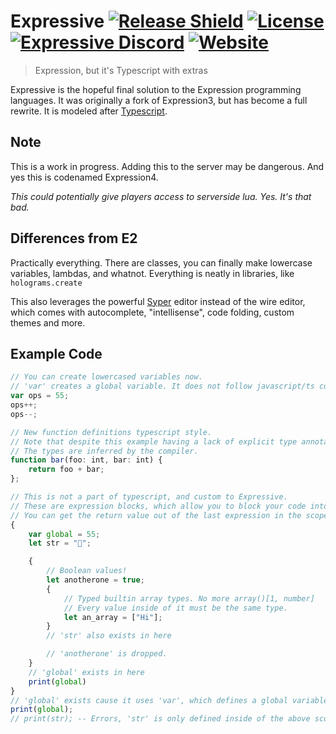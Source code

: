 # Expressive [![Release Shield](https://img.shields.io/github/v/release/Vurv78/Expressive?include_prereleases)](https://github.com/Vurv78/Expressive/releases/latest) [![License](https://img.shields.io/github/license/Vurv78/Expressive?color=red&include_prereleases)](https://github.com/Vurv78/Expressive/blob/master/LICENSE) [![Expressive Discord](https://img.shields.io/discord/936811504706134036?label=Discord&logo=discord&logoColor=ffffff&labelColor=7289DA&color=2c2f33)](https://discord.gg/u6eQPcZv4y) [![Website](https://img.shields.io/website?down_message=Offline&label=Try%20Me%21&up_color=Blue&up_message=Online&url=https%3A%2F%2Fvurv78.github.io%2FExpressive%2Fweb%2Findex.html)](https://vurv78.github.io/Expressive/web/index.html)
> Expression, but it's Typescript with extras

Expressive is the hopeful final solution to the Expression programming languages. It was originally a fork of Expression3, but has become a full rewrite. It is modeled after [Typescript](https://www.typescriptlang.org).

## Note
This is a work in progress. Adding this to the server may be dangerous.
And yes this is codenamed Expression4.

*This could potentially give players access to serverside lua. Yes. It's that bad.*

## Differences from E2
Practically everything.
There are classes, you can finally make lowercase variables, lambdas, and whatnot.
Everything is neatly in libraries, like ``holograms.create``

This also leverages the powerful [Syper](https://github.com/Sevii77/syper) editor instead of the wire editor, which comes with autocomplete, "intellisense", code folding, custom themes and more.

<!-- TODO List of stuff here -->

## Example Code

```ts
// You can create lowercased variables now.
// 'var' creates a global variable. It does not follow javascript/ts convention as function scoping is really horrible anyway.
var ops = 55;
ops++;
ops--;

// New function definitions typescript style.
// Note that despite this example having a lack of explicit type annotations, this is a *strictly* typed language.
// The types are inferred by the compiler.
function bar(foo: int, bar: int) {
	return foo + bar;
};

// This is not a part of typescript, and custom to Expressive.
// These are expression blocks, which allow you to block your code into scopes for organization.
// You can get the return value out of the last expression in the scope through implicit returns.
{
	var global = 55;
	let str = "🤖";

	{
		// Boolean values!
		let anotherone = true;
		{
			// Typed builtin array types. No more array()[1, number]
			// Every value inside of it must be the same type.
			let an_array = ["Hi"];
		}
		// 'str' also exists in here

		// 'anotherone' is dropped.
	}
	// 'global' exists in here
	print(global)
}
// 'global' exists cause it uses 'var', which defines a global variable
print(global);
// print(str); -- Errors, 'str' is only defined inside of the above scope.
```
